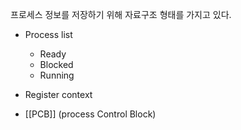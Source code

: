 프로세스 정보를 저장하기 위해 자료구조 형태를 가지고 있다. 

- Process list
	- Ready 
	- Blocked
	- Running 
- Register context

- [[PCB]] (process Control Block)
